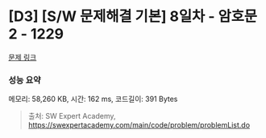 # [D3] [S/W 문제해결 기본] 8일차 - 암호문2 - 1229 

[문제 링크](https://swexpertacademy.com/main/code/problem/problemDetail.do?contestProbId=AV14yIsqAHYCFAYD) 

### 성능 요약

메모리: 58,260 KB, 시간: 162 ms, 코드길이: 391 Bytes



> 출처: SW Expert Academy, https://swexpertacademy.com/main/code/problem/problemList.do
